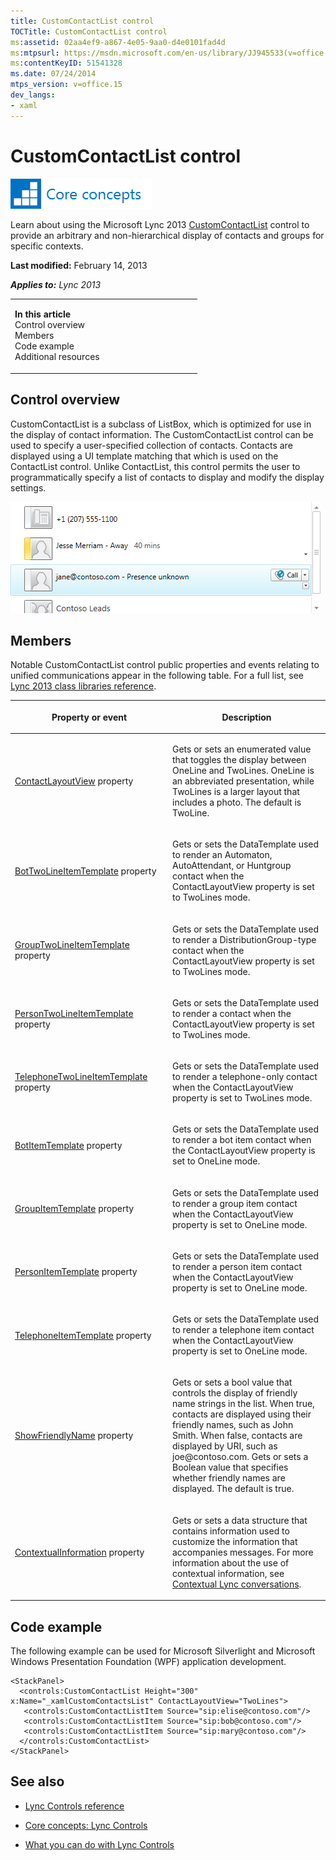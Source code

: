 ```yaml
---
title: CustomContactList control
TOCTitle: CustomContactList control
ms:assetid: 02aa4ef9-a867-4e05-9aa0-d4e0101fad4d
ms:mtpsurl: https://msdn.microsoft.com/en-us/library/JJ945533(v=office.15)
ms:contentKeyID: 51541328
ms.date: 07/24/2014
mtps_version: v=office.15
dev_langs:
- xaml
---
```


# CustomContactList control

![Core concepts](images/JJ933133.mod_icon_CoreConcepts_long(Office.15).png "Core concepts")

Learn about using the Microsoft Lync 2013 [CustomContactList](https://msdn.microsoft.com/en-us/library/hh346321\(v=office.15\)) control to provide an arbitrary and non-hierarchical display of contacts and groups for specific contexts.

**Last modified:** February 14, 2013

***Applies to:** Lync 2013*

<table>
<colgroup>
<col style="width: 50%" />
<col style="width: 50%" />
</colgroup>
<tbody>
<tr class="odd">
<td><p><strong>In this article</strong><br />
Control overview<br />
Members<br />
Code example<br />
Additional resources</p></td>
<td></td>
</tr>
</tbody>
</table>

## Control overview

CustomContactList is a subclass of ListBox, which is optimized for use in the display of contact information. The CustomContactList control can be used to specify a user-specified collection of contacts. Contacts are displayed using a UI template matching that which is used on the ContactList control. Unlike ContactList, this control permits the user to programmatically specify a list of contacts to display and modify the display settings.

![CustomContactList Control](images/JJ945533.CustomContactList_rtm(Office.15).png "CustomContactList Control")

## Members

Notable CustomContactList control public properties and events relating to unified communications appear in the following table. For a full list, see [Lync 2013 class libraries reference](https://msdn.microsoft.com/en-us/library/jj933088\(v=office.15\)).

<table>
<colgroup>
<col style="width: 50%" />
<col style="width: 50%" />
</colgroup>
<thead>
<tr class="header">
<th><p>Property or event</p></th>
<th><p>Description</p></th>
</tr>
</thead>
<tbody>
<tr class="odd">
<td><p><a href="https://msdn.microsoft.com/en-us/library/hh363576(v=office.15)">ContactLayoutView</a> property</p></td>
<td><p>Gets or sets an enumerated value that toggles the display between OneLine and TwoLines. OneLine is an abbreviated presentation, while TwoLines is a larger layout that includes a photo. The default is TwoLine.</p></td>
</tr>
<tr class="even">
<td><p><a href="https://msdn.microsoft.com/en-us/library/hh363405(v=office.15)">BotTwoLineItemTemplate</a> property</p></td>
<td><p>Gets or sets the DataTemplate used to render an Automaton, AutoAttendant, or Huntgroup contact when the ContactLayoutView property is set to TwoLines mode.</p></td>
</tr>
<tr class="odd">
<td><p><a href="https://msdn.microsoft.com/en-us/library/hh379585(v=office.15)">GroupTwoLineItemTemplate</a> property</p></td>
<td><p>Gets or sets the DataTemplate used to render a DistributionGroup-type contact when the ContactLayoutView property is set to TwoLines mode.</p></td>
</tr>
<tr class="even">
<td><p><a href="https://msdn.microsoft.com/en-us/library/hh379568(v=office.15)">PersonTwoLineItemTemplate</a> property</p></td>
<td><p>Gets or sets the DataTemplate used to render a contact when the ContactLayoutView property is set to TwoLines mode.</p></td>
</tr>
<tr class="odd">
<td><p><a href="https://msdn.microsoft.com/en-us/library/hh363486(v=office.15)">TelephoneTwoLineItemTemplate</a> property</p></td>
<td><p>Gets or sets the DataTemplate used to render a telephone-only contact when the ContactLayoutView property is set to TwoLines mode.</p></td>
</tr>
<tr class="even">
<td><p><a href="https://msdn.microsoft.com/en-us/library/hh363732(v=office.15)">BotItemTemplate</a> property</p></td>
<td><p>Gets or sets the DataTemplate used to render a bot item contact when the ContactLayoutView property is set to OneLine mode.</p></td>
</tr>
<tr class="odd">
<td><p><a href="https://msdn.microsoft.com/en-us/library/hh379035(v=office.15)">GroupItemTemplate</a> property</p></td>
<td><p>Gets or sets the DataTemplate used to render a group item contact when the ContactLayoutView property is set to OneLine mode.</p></td>
</tr>
<tr class="even">
<td><p><a href="https://msdn.microsoft.com/en-us/library/hh363472(v=office.15)">PersonItemTemplate</a> property</p></td>
<td><p>Gets or sets the DataTemplate used to render a person item contact when the ContactLayoutView property is set to OneLine mode.</p></td>
</tr>
<tr class="odd">
<td><p><a href="https://msdn.microsoft.com/en-us/library/hh363420(v=office.15)">TelephoneItemTemplate</a> property</p></td>
<td><p>Gets or sets the DataTemplate used to render a telephone item contact when the ContactLayoutView property is set to OneLine mode.</p></td>
</tr>
<tr class="even">
<td><p><a href="https://msdn.microsoft.com/en-us/library/hh346167(v=office.15)">ShowFriendlyName</a> property</p></td>
<td><p>Gets or sets a bool value that controls the display of friendly name strings in the list. When true, contacts are displayed using their friendly names, such as John Smith. When false, contacts are displayed by URI, such as joe@contoso.com. Gets or sets a Boolean value that specifies whether friendly names are displayed. The default is true.</p></td>
</tr>
<tr class="odd">
<td><p><a href="https://msdn.microsoft.com/en-us/library/hh346324(v=office.15)">ContextualInformation</a> property</p></td>
<td><p>Gets or sets a data structure that contains information used to customize the information that accompanies messages. For more information about the use of contextual information, see <a href="contextual-lync-conversations.md">Contextual Lync conversations</a>.</p></td>
</tr>
</tbody>
</table>

## Code example

The following example can be used for Microsoft Silverlight and Microsoft Windows Presentation Foundation (WPF) application development.

``` xaml
<StackPanel>
  <controls:CustomContactList Height="300" x:Name="_xamlCustomContactsList" ContactLayoutView="TwoLines">
   <controls:CustomContactListItem Source="sip:elise@contoso.com"/>
   <controls:CustomContactListItem Source="sip:bob@contoso.com"/>
   <controls:CustomContactListItem Source="sip:mary@contoso.com"/>
  </controls:CustomContactList>
</StackPanel>
```

## See also

  - [Lync Controls reference](lync-controls-reference.md)

  - [Core concepts: Lync Controls](core-concepts-lync-controls.md)

  - [What you can do with Lync Controls](what-you-can-do-with-lync-controls.md)

